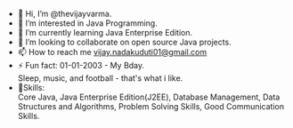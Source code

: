 - 👋 Hi, I’m @thevijayvarma.
- 👀 I’m interested in Java Programming.
- 🌱 I’m currently learning Java Enterprise Edition.
- 💞️ I’m looking to collaborate on open source Java projects.
- 📫 How to reach me vijay.nadakuduti01@gmail.com
- ⚡ Fun fact: 01-01-2003 - My Bday.                
               Sleep, music, and football - that's what i like.
- 💪Skills:                                
 Core Java, Java Enterprise Edition(J2EE), Database Management, Data Structures and Algorithms, Problem Solving Skills, Good Communication Skills.
<!---
thevijayvarma/thevijayvarma is a ✨ special ✨ repository because its `README.md` (this file) appears on your GitHub profile.
You can click the Preview link to take a look at your changes.
--->
